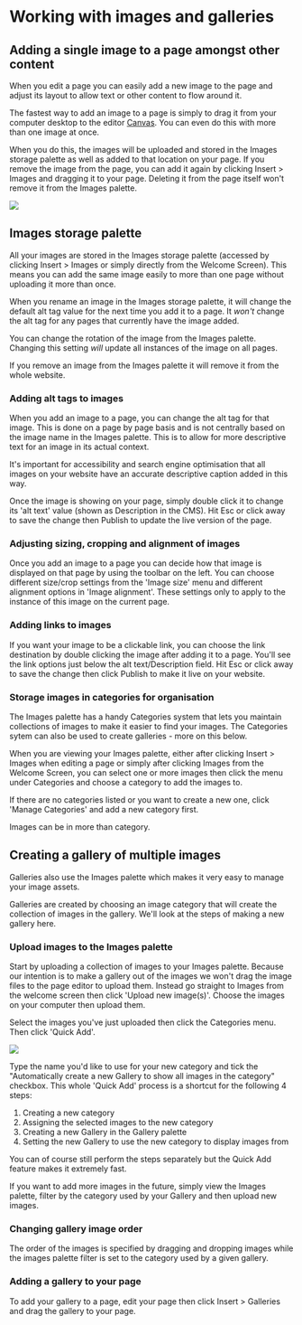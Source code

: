 # Working with images and galleries

## Adding a single image to a page amongst other content

When you edit a page you can easily add a new image to the page and adjust its layout to allow text or other content to flow around it. 

The fastest way to add an image to a page is simply to drag it from your computer desktop to the editor [Canvas](#/popup/canvas). You can even do this with more than one image at once. 

When you do this, the images will be uploaded and stored in the Images storage palette as well as added to that location on your page. If you remove the image from the page, you can add it again by clicking Insert > Images and dragging it to your page. Deleting it from the page itself won't remove it from the Images palette. 

<img src="help.php?img=add-image-desktop.gif"/>

## Images storage palette

All your images are stored in the Images storage palette (accessed by clicking Insert > Images or simply directly from the Welcome Screen). This means you can add the same image easily to more than one page without uploading it more than once. 	

When you rename an image in the Images storage palette, it will change the default alt tag value for the next time you add it to a page. It *won't* change the alt tag for any pages that currently have the image added. 

You can change the rotation of the image from the Images palette. Changing this setting *will* update all instances of the image on all pages. 

If you remove an image from the Images palette it will remove it from the whole website. 

### Adding alt tags to images

When you add an image to a page, you can change the alt tag for that image. This is done on a page by page basis and is not centrally based on the image name in the Images palette. This is to allow for more descriptive text for an image in its actual context. 

It's important for accessibility and search engine optimisation that all images on your website have an accurate descriptive caption added in this way.

Once the image is showing on your page, simply double click it to change its 'alt text' value (shown as Description in the CMS). Hit Esc or click away to save the change then Publish to update the live version of the page.

### Adjusting sizing, cropping and alignment  of images

Once you add an image to a page you can decide how that image is displayed on that page by using the toolbar on the left. You can choose different size/crop settings from the 'Image size' menu and different alignment options in 'Image alignment'. These settings only to apply to the instance of this image on the current page. 

### Adding links to images

If you want your image to be a clickable link, you can choose the link destination by double clicking the image after adding it to a page. You'll see the link options just below the alt text/Description field. Hit Esc or click away to save the change then click Publish to make it live on your website. 

### Storage images in categories for organisation

The Images palette has a handy Categories system that lets you maintain collections of images to make it easier to find your images. The Categories sytem can also be used to create galleries - more on this below. 

When you are viewing your Images palette, either after clicking Insert > Images when editing a page or simply after clicking Images from the Welcome Screen, you can select one or more images then click the menu under Categories and choose a category to add the images to. 

If there are no categories listed or you want to create a new one, click 'Manage Categories' and add a new category first. 

Images can be in more than category. 

## Creating a gallery of multiple images

Galleries also use the Images palette which makes it very easy to manage your image assets. 

Galleries are created by choosing an image category that will create the collection of images in the gallery. We'll look at the steps of making a new gallery here. 

### Upload images to the Images palette

Start by uploading a collection of images to your Images palette. Because our intention is to make a gallery out of the images we won't drag the image files to the page editor to upload them. Instead go straight to Images from the welcome screen then click 'Upload new image(s)'. Choose the images on your computer then upload them.

Select the images you've just uploaded then click the Categories menu. Then click 'Quick Add'.

<img src="help.php?img=quick-add.png&amp;halfsize=true" srcset="help.php?img=quick-add.png 2x"/>

Type the name you'd like to use for your new category and tick the "Automatically create a new Gallery to show all images in the category" checkbox. This whole 'Quick Add' process is a shortcut for the following 4 steps:

1. Creating a new category
2. Assigning the selected images to the new category
3. Creating a new Gallery in the Gallery palette
4. Setting the new Gallery to use the new category to display images from

You can of course still perform the steps separately but the Quick Add feature makes it extremely fast. 

If you want to add more images in the future, simply view the Images palette, filter by the category used by your Gallery and then upload new images. 

### Changing gallery image order

The order of the images is specified by dragging and dropping images while the images palette filter is set to the category used by a given gallery.

### Adding a gallery to your page

To add your gallery to a page, edit your page then click Insert > Galleries and drag the gallery to your page. 
